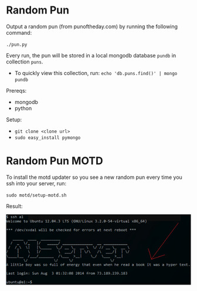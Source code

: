 # Random Pun

Output a random pun (from punoftheday.com) by running the following command:

`./pun.py`

Every run, the pun will be stored in a local mongodb database `pundb` in collection `puns`.
* To quickly view this collection, run: `echo 'db.puns.find()' | mongo pundb`

Prereqs:
* mongodb
* python

Setup:
* `git clone <clone url>`
* `sudo easy_install pymongo`

# Random Pun MOTD

To install the motd updater so you see a new random pun every time you ssh into your server, run:

`sudo motd/setup-motd.sh`

Result:

![MOTD screenshot](motd.png?raw=true "MOTD screenshot")
